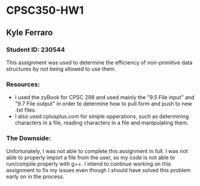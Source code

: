 # CPSC350-HW1

## Kyle Ferraro

### Student ID: 230544

This assignment was used to determine the efficiency of non-primitive data structures by not being allowed to use them. 

### Resources:
- I used the zyBook for CPSC 298 and used mainly the "9.5 File input" and "9.7 File output" in order to determine how to pull form and push to new .txt files.
- I also used cplusplus.com for simple opperations, such as determining characters in a file, reading characters in a file and manipulating them.

### The Downside:
Unfortunately, I was not able to complete this assignment in full. I was not able to properly import a file from the user, so my code is not able to run/compile properly with g++. I intend to continue working on this assignment to fix my issues even though I should have solved this problem early on in the process.